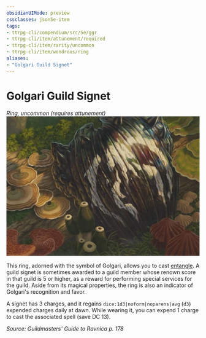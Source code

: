 ```yaml
---
obsidianUIMode: preview
cssclasses: json5e-item
tags:
- ttrpg-cli/compendium/src/5e/ggr
- ttrpg-cli/item/attunement/required
- ttrpg-cli/item/rarity/uncommon
- ttrpg-cli/item/wondrous/ring
aliases: 
- "Golgari Guild Signet"
---
```

# Golgari Guild Signet
*Ring, uncommon (requires attunement)*  
![](Інструменти%20ДМ/CLI/items/img/golgari-guild-signet.webp#right)


This ring, adorned with the symbol of Golgari, allows you to cast [entangle](Інструменти%20ДМ/CLI/spells/entangle-xphb.md). A guild signet is sometimes awarded to a guild member whose renown score in that guild is 5 or higher, as a reward for performing special services for the guild. Aside from its magical properties, the ring is also an indicator of Golgari's recognition and favor.

A signet has 3 charges, and it regains `dice:1d3|noform|noparens|avg` (`d3`) expended charges daily at dawn. While wearing it, you can expend 1 charge to cast the associated spell (save DC 13).

*Source: Guildmasters' Guide to Ravnica p. 178*